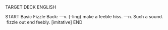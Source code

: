 TARGET DECK
ENGLISH

START
Basic
Fizzle
Back: —v. (-ling) make a feeble hiss. —n. Such a sound.  fizzle out end feebly. [imitative]
END
